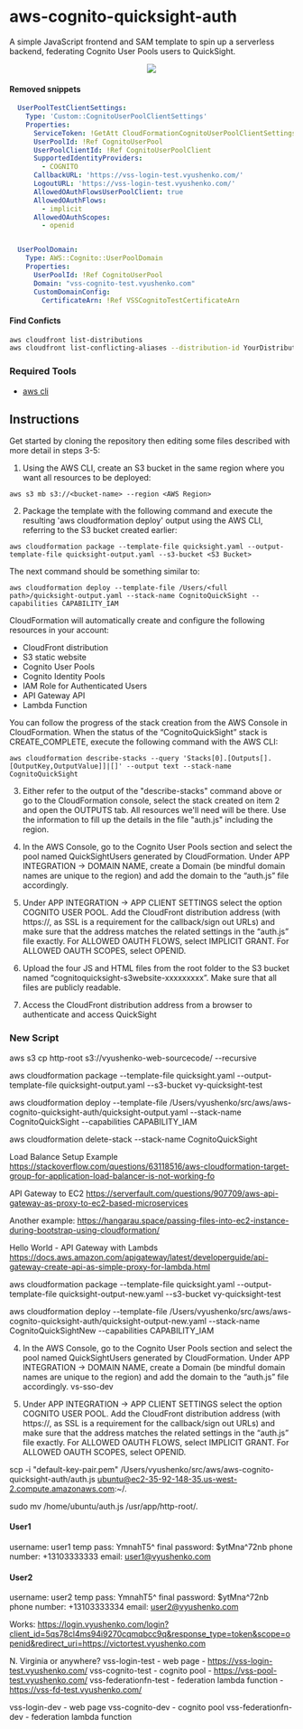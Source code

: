 # aws-cognito-quicksight-auth
A simple JavaScript frontend and SAM template to spin up a serverless backend, federating Cognito User Pools users to QuickSight.
<p align="center">
  <img src="https://d2908q01vomqb2.cloudfront.net/b6692ea5df920cad691c20319a6fffd7a4a766b8/2017/10/03/quicksight-federated-1.jpg"  />
</p>


#### Removed snippets

```yaml
  UserPoolTestClientSettings:
    Type: 'Custom::CognitoUserPoolClientSettings'
    Properties:
      ServiceToken: !GetAtt CloudFormationCognitoUserPoolClientSettings.Arn
      UserPoolId: !Ref CognitoUserPool
      UserPoolClientId: !Ref CognitoUserPoolClient
      SupportedIdentityProviders:
        - COGNITO
      CallbackURL: 'https://vss-login-test.vyushenko.com/'
      LogoutURL: 'https://vss-login-test.vyushenko.com/'
      AllowedOAuthFlowsUserPoolClient: true
      AllowedOAuthFlows:
        - implicit
      AllowedOAuthScopes:
        - openid


  UserPoolDomain: 
    Type: AWS::Cognito::UserPoolDomain 
    Properties:
      UserPoolId: !Ref CognitoUserPool 
      Domain: "vss-cognito-test.vyushenko.com"
      CustomDomainConfig: 
        CertificateArn: !Ref VSSCognitoTestCertificateArn
```


#### Find Conficts

```sh
aws cloudfront list-distributions
aws cloudfront list-conflicting-aliases --distribution-id YourDistributionID --alias vss-login-test.vyushenko.com
```

### Required Tools

* [aws cli](http://docs.aws.amazon.com/cli/latest/userguide/installing.html)

## Instructions

Get started by cloning the repository then editing some files described with more detail in steps 3-5:

1. Using the AWS CLI, create an S3 bucket in the same region where you want all resources to be deployed:

```
aws s3 mb s3://<bucket-name> --region <AWS Region>
```

2. Package the template with the following command and execute the resulting 'aws cloudformation deploy' output using the AWS CLI, referring to the S3 bucket created earlier:

```
aws cloudformation package --template-file quicksight.yaml --output-template-file quicksight-output.yaml --s3-bucket <S3 Bucket> 
```

The next command should be something similar to:

```
aws cloudformation deploy --template-file /Users/<full path>/quicksight-output.yaml --stack-name CognitoQuickSight --capabilities CAPABILITY_IAM
```
CloudFormation will automatically create and configure the following resources in your account:

*	CloudFront distribution
*	S3 static website
*	Cognito User Pools
*	Cognito Identity Pools
*	IAM Role for Authenticated Users
*	API Gateway API
*	Lambda Function

You can follow the progress of the stack creation from the AWS Console in CloudFormation. When the status of the “CognitoQuickSight” stack is CREATE_COMPLETE, execute the following command with the AWS CLI:

```
aws cloudformation describe-stacks --query 'Stacks[0].[Outputs[].[OutputKey,OutputValue]]|[]' --output text --stack-name CognitoQuickSight
```

3. Either refer to the output of the "describe-stacks" command above or go to the CloudFormation console, select the stack created on item 2 and open the OUTPUTS tab. All resources we'll need will be there. Use the information to fill up the details in the file "auth.js" including the region.

4. In the AWS Console, go to the Cognito User Pools section and select the pool named QuickSightUsers generated by CloudFormation. Under APP INTEGRATION -> DOMAIN NAME, create a Domain (be mindful domain names are unique to the region) and add the domain to the “auth.js” file accordingly.

5. Under APP INTEGRATION -> APP CLIENT SETTINGS select the option COGNITO USER POOL. Add the CloudFront distribution address (with https://, as SSL is a requirement for the callback/sign out URLs) and make sure that the address matches the related settings in the “auth.js” file exactly. For ALLOWED OAUTH FLOWS, select IMPLICIT GRANT. For ALLOWED OAUTH SCOPES, select OPENID.

6. Upload the four JS and HTML files from the root folder to the S3 bucket named “cognitoquicksight-s3website-xxxxxxxxx”. Make sure that all files are publicly readable.

7. Access the CloudFront distribution address from a browser to authenticate and access QuickSight



### New Script

aws s3 cp http-root s3://vyushenko-web-sourcecode/ --recursive

aws cloudformation package --template-file quicksight.yaml --output-template-file quicksight-output.yaml --s3-bucket vy-quicksight-test

aws cloudformation deploy --template-file /Users/vyushenko/src/aws/aws-cognito-quicksight-auth/quicksight-output.yaml --stack-name CognitoQuickSight --capabilities CAPABILITY_IAM

aws cloudformation delete-stack --stack-name CognitoQuickSight

Load Balance Setup Example
https://stackoverflow.com/questions/63118516/aws-cloudformation-target-group-for-application-load-balancer-is-not-working-fo

API Gateway to EC2
https://serverfault.com/questions/907709/aws-api-gateway-as-proxy-to-ec2-based-microservices

Another example:
https://hangarau.space/passing-files-into-ec2-instance-during-bootstrap-using-cloudformation/

Hello World - API Gateway with Lambds
https://docs.aws.amazon.com/apigateway/latest/developerguide/api-gateway-create-api-as-simple-proxy-for-lambda.html


aws cloudformation package --template-file quicksight.yaml --output-template-file quicksight-output-new.yaml --s3-bucket vy-quicksight-test

aws cloudformation deploy --template-file /Users/vyushenko/src/aws/aws-cognito-quicksight-auth/quicksight-output-new.yaml --stack-name CognitoQuickSightNew --capabilities CAPABILITY_IAM

4. In the AWS Console, go to the Cognito User Pools section and select the pool named QuickSightUsers generated by CloudFormation. Under APP INTEGRATION -> DOMAIN NAME, create a Domain (be mindful domain names are unique to the region) and add the domain to the “auth.js” file accordingly. vs-sso-dev

5. Under APP INTEGRATION -> APP CLIENT SETTINGS select the option COGNITO USER POOL. Add the CloudFront distribution address (with https://, as SSL is a requirement for the callback/sign out URLs) and make sure that the address matches the related settings in the “auth.js” file exactly. For ALLOWED OAUTH FLOWS, select IMPLICIT GRANT. For ALLOWED OAUTH SCOPES, select OPENID.

scp -i "default-key-pair.pem" /Users/vyushenko/src/aws/aws-cognito-quicksight-auth/auth.js ubuntu@ec2-35-92-148-35.us-west-2.compute.amazonaws.com:~/.

sudo mv /home/ubuntu/auth.js /usr/app/http-root/.

#### User1

username: user1
temp pass: YmnahT5^
final password: $ytMna^72nb
phone number: +13103333333
email: user1@vyushenko.com

#### User2

username: user2
temp pass: YmnahT5^
final password: $ytMna^72nb
phone number: +13103333334
email: user2@vyushenko.com


Works:
https://login.vyushenko.com/login?client_id=5qs78cl4ms94i9270cqmqbcc9q&response_type=token&scope=openid&redirect_uri=https://victortest.vyushenko.com

N. Virginia or anywhere?
vss-login-test - web page - https://vss-login-test.vyushenko.com/
vss-cognito-test - cognito pool - https://vss-pool-test.vyushenko.com/
vss-federationfn-test - federation lambda function - https://vss-fd-test.vyushenko.com/

vss-login-dev - web page
vss-cognito-dev - cognito pool
vss-federationfn-dev - federation lambda function
